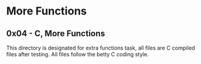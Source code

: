 # More Functions
## 0x04 - C, More Functions
This directory is designated for extra functions task, all files are C compiled files after testing.
All files follow the betty C coding style.
